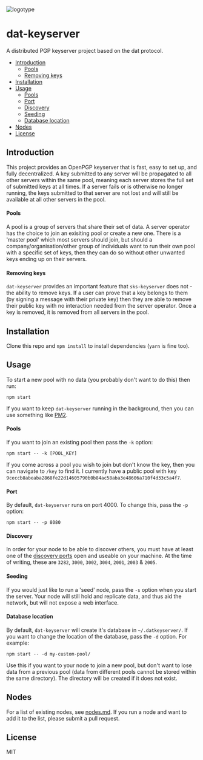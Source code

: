 ![logotype](https://raw.githubusercontent.com/tdjsnelling/dat-keyserver/master/html/static/logotype.png)

# dat-keyserver

A distributed PGP keyserver project based on the dat protocol.

- [Introduction](#introduction)
  - [Pools](#pools)
  - [Removing keys](#removing-keys)
- [Installation](#installation)
- [Usage](#usage)
  - [Pools](#pools-1)
  - [Port](#port)
  - [Discovery](#discovery)
  - [Seeding](#seeding)
  - [Database location](#database-location)
- [Nodes](#nodes)
- [License](#license)

## Introduction

This project provides an OpenPGP keyserver that is fast, easy to set up, and fully decentralized. A key submitted to any server will be propagated to all other servers within the same pool, meaning each server stores the full set of submitted keys at all times. If a server fails or is otherwise no longer running, the keys submitted to that server are not lost and will still be available at all other servers in the pool.

#### Pools

A pool is a group of servers that share their set of data. A server operator has the choice to join an exisiting pool or create a new one. There is a 'master pool' which most servers should join, but should a company/organisation/other group of individuals want to run their own pool with a specific set of keys, then they can do so without other unwanted keys ending up on their servers.

#### Removing keys

`dat-keyserver` provides an important feature that `sks-keyserver` does not - the ability to remove keys. If a user can prove that a key belongs to them (by signing a message with their private key) then they are able to remove their public key with no interaction needed from the server operator. Once a key is removed, it is removed from all servers in the pool.

## Installation

Clone this repo and `npm install` to install dependencies (`yarn` is fine too).

## Usage

To start a new pool with no data (you probably don't want to do this) then run:

```
npm start
```

If you want to keep `dat-keyserver` running in the background, then you can use something like [PM2](http://pm2.keymetrics.io/).

#### Pools

If you want to join an existing pool then pass the `-k` option:

```
npm start -- -k [POOL_KEY]
```

If you come across a pool you wish to join but don't know the key, then you can navigate to `/key` to find it. I currently have a public pool with key `9ceccb8abeaba2868fe22d14605790b0b84ac58aba3e48606a710f4d33c5a4f7`.

#### Port

By default, `dat-keyserver` runs on port 4000. To change this, pass the `-p` option:

```
npm start -- -p 8080
```

#### Discovery

In order for your node to be able to discover others, you must have at least one of the [discovery ports](https://github.com/datproject/hyperdiscovery/blob/238c0ae274222fa1fbc536c965dac8af03fcdac3/index.js#L13) open and useable on your machine. At the time of writing, these are `3282`, `3000`, `3002`, `3004`, `2001`, `2003` & `2005`.

#### Seeding

If you would just like to run a 'seed' node, pass the `-s` option when you start the server. Your node will still hold and replicate data, and thus aid the network, but will not expose a web interface.

#### Database location

By default, `dat-keyserver` will create it's database in `~/.datkeyserver/`. If you want to change the location of the database, pass the `-d` option. For example:

```
npm start -- -d my-custom-pool/
```

Use this if you want to your node to join a new pool, but don't want to lose data from a previous pool (data from different pools cannot be stored within the same directory). The directory will be created if it does not exist.

## Nodes

For a list of existing nodes, see [nodes.md](nodes.md). If you run a node and want to add it to the list, please submit a pull request.

## License

MIT
